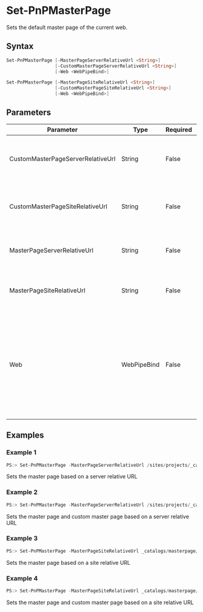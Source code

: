 # Set-PnPMasterPage
Sets the default master page of the current web.
## Syntax
```powershell
Set-PnPMasterPage [-MasterPageServerRelativeUrl <String>]
                  [-CustomMasterPageServerRelativeUrl <String>]
                  [-Web <WebPipeBind>]
```


```powershell
Set-PnPMasterPage [-MasterPageSiteRelativeUrl <String>]
                  [-CustomMasterPageSiteRelativeUrl <String>]
                  [-Web <WebPipeBind>]
```


## Parameters
Parameter|Type|Required|Description
---------|----|--------|-----------
|CustomMasterPageServerRelativeUrl|String|False|Specifies the custom Master page URL based on the server relative URL|
|CustomMasterPageSiteRelativeUrl|String|False|Specifies the custom Master page URL based on the site relative URL|
|MasterPageServerRelativeUrl|String|False|Specifies the Master page URL based on the server relative URL|
|MasterPageSiteRelativeUrl|String|False|Specifies the Master page URL based on the site relative URL|
|Web|WebPipeBind|False|The GUID, server relative url (i.e. /sites/team1) or web instance of the web to apply the command to. Omit this parameter to use the current web.|
## Examples

### Example 1
```powershell
PS:> Set-PnPMasterPage -MasterPageServerRelativeUrl /sites/projects/_catalogs/masterpage/oslo.master
```
Sets the master page based on a server relative URL

### Example 2
```powershell
PS:> Set-PnPMasterPage -MasterPageServerRelativeUrl /sites/projects/_catalogs/masterpage/oslo.master -CustomMasterPageServerRelativeUrl /sites/projects/_catalogs/masterpage/oslo.master
```
Sets the master page and custom master page based on a server relative URL

### Example 3
```powershell
PS:> Set-PnPMasterPage -MasterPageSiteRelativeUrl _catalogs/masterpage/oslo.master
```
Sets the master page based on a site relative URL

### Example 4
```powershell
PS:> Set-PnPMasterPage -MasterPageSiteRelativeUrl _catalogs/masterpage/oslo.master -CustomMasterPageSiteRelativeUrl _catalogs/masterpage/oslo.master
```
Sets the master page and custom master page based on a site relative URL
